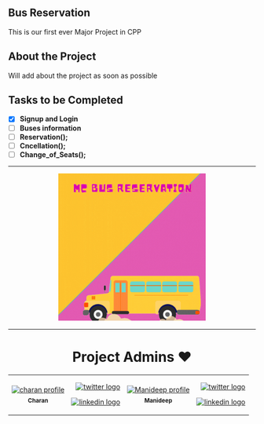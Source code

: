 
## Bus Reservation
This is our first ever Major Project in CPP

## About the Project
Will add about the project as soon as possible

## Tasks to be Completed
- [x] **Signup and Login**
- [ ] **Buses information**
- [ ] **Reservation();**
- [ ] **Cncellation();**
- [ ] **Change_of_Seats();**
---
<p align="center">
  <img alt="Movingbus" height="300" width="300" src="MCBR.gif" />
</p> 

---
<h1 align=center> Project Admins ❤️ </h1>
 <table align="center">
        <tbody>
          <tr>
              <!-- CHARAN -->
            <td align="center">
                <a href="https://github.com/CharanMC-cyb">
                  <img src="https://avatars.githubusercontent.com/CharanMC-cyb" alt="charan profile" width="100px"/><br><sub><b>Charan</b></sub>
               </a>
            </td>
            <td align="right">
                <p>
                    <a href="https://twitter.com/charanmc_23">
                        <img src="https://img.shields.io/badge/twitter-%231DA1F2.svg?&style=for-the-badge&logo=twitter&logoColor=white" alt="twitter logo">
                    </a>
                </p>
                <p>
                    <a href="https://www.linkedin.com/in/charan-mc-50725a1ba/">
                        <img src="https://img.shields.io/badge/linkedin-%230077B5.svg?&style=for-the-badge&logo=linkedin&logoColor=white" alt="linkedin logo">
                    </a>
                </p>
            </td>
            <!-- MANIDEEP -->
            <td align="center">
                <a href="https://github.com/Manideep-Kunjeti">
                  <img src="https://avatars.githubusercontent.com/Manideep-Kunjeti" alt="Manideep profile" width="100px"/><br><sub><b>Manideep</b></sub>
               </a>
            </td>
            <td align="right">
                <p>
                    <a href="https://twitter.com/Manideep085">
                        <img src="https://img.shields.io/badge/twitter-%231DA1F2.svg?&style=for-the-badge&logo=twitter&logoColor=white" alt="twitter logo">
                    </a>
                </p>
                <p>
                    <a href="https://www.linkedin.com/in/manideep-k-02a4b0208/">
                        <img src="https://img.shields.io/badge/linkedin-%230077B5.svg?&style=for-the-badge&logo=linkedin&logoColor=white" alt="linkedin logo">
                    </a>
                </p>
            </td>
          </tr>
        </tbody>
      </table>
      
